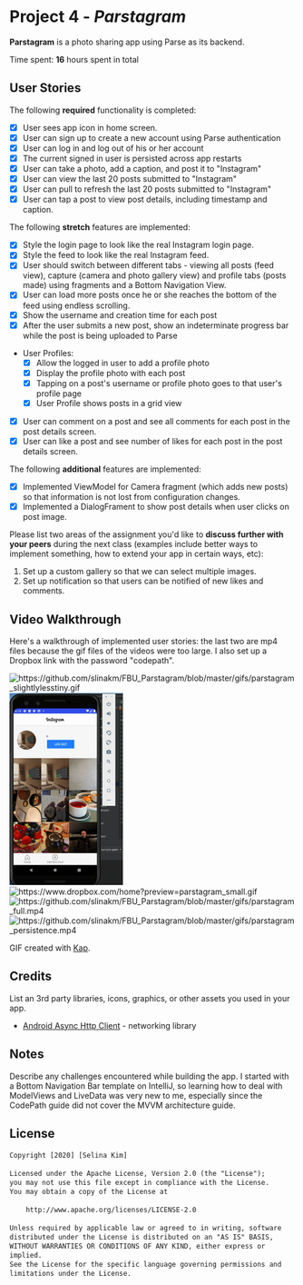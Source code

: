 # Project 4 - *Parstagram*

**Parstagram** is a photo sharing app using Parse as its backend.

Time spent: **16** hours spent in total

## User Stories

The following **required** functionality is completed:

- [x] User sees app icon in home screen.
- [x] User can sign up to create a new account using Parse authentication
- [x] User can log in and log out of his or her account
- [x] The current signed in user is persisted across app restarts
- [x] User can take a photo, add a caption, and post it to "Instagram"
- [x] User can view the last 20 posts submitted to "Instagram"
- [x] User can pull to refresh the last 20 posts submitted to "Instagram"
- [x] User can tap a post to view post details, including timestamp and caption.

The following **stretch** features are implemented:

- [x] Style the login page to look like the real Instagram login page.
- [x] Style the feed to look like the real Instagram feed.
- [x] User should switch between different tabs - viewing all posts (feed view), capture (camera and photo gallery view) and profile tabs (posts made) using fragments and a Bottom Navigation View.
- [x] User can load more posts once he or she reaches the bottom of the feed using endless scrolling.
- [x] Show the username and creation time for each post
- [x] After the user submits a new post, show an indeterminate progress bar while the post is being uploaded to Parse
- User Profiles:
  - [x] Allow the logged in user to add a profile photo
  - [x] Display the profile photo with each post
  - [x] Tapping on a post's username or profile photo goes to that user's profile page
  - [x] User Profile shows posts in a grid view
- [x] User can comment on a post and see all comments for each post in the post details screen.
- [x] User can like a post and see number of likes for each post in the post details screen.

The following **additional** features are implemented:

- [x] Implemented ViewModel for Camera fragment (which adds new posts) so that information is not lost from configuration changes.
- [x] Implemented a DialogFrament to show post details when user clicks on post image.

Please list two areas of the assignment you'd like to **discuss further with your peers** during the next class (examples include better ways to implement something, how to extend your app in certain ways, etc):

1. Set up a custom gallery so that we can select multiple images.
2. Set up notification so that users can be notified of new likes and comments.

## Video Walkthrough

Here's a walkthrough of implemented user stories: the last two are mp4 files because the gif files of the videos were too large. I also set up a Dropbox link with the password "codepath". 

<img src='https://github.com/slinakm/FBU_Parstagram/blob/master/gifs/parstagram_slightlylesstiny.gif' title='Video Walkthrough' width='' alt='https://github.com/slinakm/FBU_Parstagram/blob/master/gifs/parstagram_slightlylesstiny.gif' />

<img src='https://github.com/slinakm/FBU_Parstagram/blob/master/gifs/parstagram_persistence_200.gif' title='Video Walkthrough' width='' alt='https://github.com/slinakm/FBU_Parstagram/blob/master/gifs/parstagram_persistence_200.gif' />

<img src='https://www.dropbox.com/home?preview=parstagram_small.gif' title='Video Walkthrough' width='' alt='https://www.dropbox.com/home?preview=parstagram_small.gif' />



<img src='https://github.com/slinakm/FBU_Parstagram/blob/master/gifs/parstagram_full.mp4' title='Video Walkthrough' width='' alt='https://github.com/slinakm/FBU_Parstagram/blob/master/gifs/parstagram_full.mp4' />
<img src='https://github.com/slinakm/FBU_Parstagram/blob/master/gifs/parstagram_persistence.mp4' title='Video Walkthrough' width='' alt='https://github.com/slinakm/FBU_Parstagram/blob/master/gifs/parstagram_persistence.mp4' />

GIF created with [Kap](https://getkap.co/).

## Credits

List an 3rd party libraries, icons, graphics, or other assets you used in your app.

- [Android Async Http Client](http://loopj.com/android-async-http/) - networking library


## Notes

Describe any challenges encountered while building the app.
I started with a Bottom Navigation Bar template on IntelliJ, so learning how to deal with ModelViews and LiveData was very new to me, especially since the CodePath guide did not cover the MVVM architecture guide.

## License

    Copyright [2020] [Selina Kim]

    Licensed under the Apache License, Version 2.0 (the "License");
    you may not use this file except in compliance with the License.
    You may obtain a copy of the License at

        http://www.apache.org/licenses/LICENSE-2.0

    Unless required by applicable law or agreed to in writing, software
    distributed under the License is distributed on an "AS IS" BASIS,
    WITHOUT WARRANTIES OR CONDITIONS OF ANY KIND, either express or implied.
    See the License for the specific language governing permissions and
    limitations under the License.
